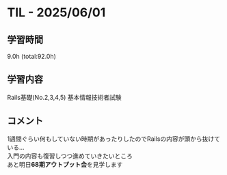 # TIL - 2025/06/01

## 学習時間
9.0h (total:92.0h)

## 学習内容
Rails基礎(No.2,3,4,5)
基本情報技術者試験

## コメント
1週間ぐらい何もしていない時期があったりしたのでRailsの内容が頭から抜けている…<br>
入門の内容も復習しつつ進めていきたいところ<br> 
あと明日**68期アウトプット会**を見学します
